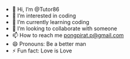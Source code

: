 - 👋 Hi, I’m @Tutor86
- 👀 I’m interested in coding
- 🌱 I’m currently learning coding
- 💞️ I’m looking to collaborate with someone
- 📫 How to reach me pongpirat.p@gmail.com
- 😄 Pronouns: Be a better man
- ⚡ Fun fact: Love is Love

<!---
Tutor86/Tutor86 is a ✨ special ✨ repository because its `README.md` (this file) appears on your GitHub profile.
You can click the Preview link to take a look at your changes.
--->

